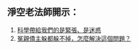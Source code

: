 ## 淨空老法師開示：

1. [科學帶給我們的是緊張、是迷惑](科學帶給我們的是緊張、是迷惑.md)
2. [冤親債主躲都躲不掉，怎麼解決這個問題？](冤親債主躲都躲不掉，怎麼解決這個問題？.md)
